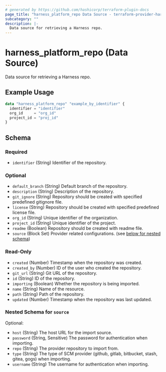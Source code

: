 ```yaml
---
# generated by https://github.com/hashicorp/terraform-plugin-docs
page_title: "harness_platform_repo Data Source - terraform-provider-harness"
subcategory: ""
description: |-
  Data source for retrieving a Harness repo.
---
```


# harness_platform_repo (Data Source)

Data source for retrieving a Harness repo.

## Example Usage

```terraform
data "harness_platform_repo" "example_by_identifier" {
  identifier = "identifier"
  org_id     = "org_id"
  project_id = "proj_id"
}
```

<!-- schema generated by tfplugindocs -->
## Schema

### Required

- `identifier` (String) Identifier of the repository.

### Optional

- `default_branch` (String) Default branch of the repository.
- `description` (String) Description of the repository.
- `git_ignore` (String) Repository should be created with specified predefined gitignore file.
- `license` (String) Repository should be created with specified predefined license file.
- `org_id` (String) Unique identifier of the organization.
- `project_id` (String) Unique identifier of the project.
- `readme` (Boolean) Repository should be created with readme file.
- `source` (Block Set) Provider related configurations. (see [below for nested schema](#nestedblock--source))

### Read-Only

- `created` (Number) Timestamp when the repository was created.
- `created_by` (Number) ID of the user who created the repository.
- `git_url` (String) Git URL of the repository.
- `id` (String) ID of the repository.
- `importing` (Boolean) Whether the repository is being imported.
- `name` (String) Name of the resource.
- `path` (String) Path of the repository.
- `updated` (Number) Timestamp when the repository was last updated.

<a id="nestedblock--source"></a>
### Nested Schema for `source`

Optional:

- `host` (String) The host URL for the import source.
- `password` (String, Sensitive) The password for authentication when importing.
- `repo` (String) The provider repository to import from.
- `type` (String) The type of SCM provider (github, gitlab, bitbucket, stash, gitea, gogs) when importing.
- `username` (String) The username for authentication when importing.
